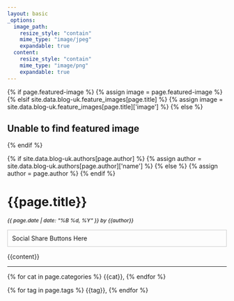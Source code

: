 ```yaml
---
layout: basic
_options:
  image_path:
    resize_style: "contain"
    mime_type: "image/jpeg"
    expandable: true
  content:
    resize_style: "contain"
    mime_type: "image/png"
    expandable: true
---
```

<link href="https://fonts.googleapis.com/css?family=Open+Sans+Condensed:300,700" rel="stylesheet">
<link rel="stylesheet" href="https://www.newtek.com/css/layouts/press-release.css">
<link rel="stylesheet" href="https://www.newtek.com/css/layouts/post.css">

{% if page.featured-image %}
    {% assign image = page.featured-image %}
{% elsif site.data.blog-uk.feature_images[page.title] %}
    {% assign image = site.data.blog-uk.feature_images[page.title]['image'] %}
{% else %}
    <h2>Unable to find featured image</h2>
{% endif %}

{% if site.data.blog-uk.authors[page.author] %}
 {% assign author = site.data.blog-uk.authors[page.author]['name'] %}
{% else %}
  {% assign author = page.author %}
{% endif %}
<style>
    #post-banner {
        background-image: url({{ image }});
    }
    
    #blog img {
        max-width: 900px;
        margin: auto;
        display: block;
        width: 100%;
    }
</style>

<div id="post-banner">
    <a href="{{page.image.feature}}" class="venobox" title="{{page.title}}" data-gall="gallery"></a>
</div>
<div id="press-release">
    <h1 class="title">{{page.title}}</h1>
    <p style="font-size: 12px; font-style: italic; font-weight: 500; color: #212121;">{{ page.date | date: "%B %d, %Y" }} by {{author}}</p>
    <div id="post-share">
        <p style="padding: 10px; border: 1px solid rgba(0,0,0,0.2);">Social Share Buttons Here</p>
    </div>
    <div id="blog" class="clearfix">
        {{content}}
    </div>
    <hr>
    <div id="post-footer">
        <p><i class="fa fa-folder" aria-hidden="true"></i> {% for cat in page.categories %} {{cat}},&#32; {% endfor %}
        </p>
        <p><i class="fa fa-tags" aria-hidden="true"></i> {% for tag in page.tags %} {{tag}},&#32; {% endfor %}
        </p>
    </div>
</div>


